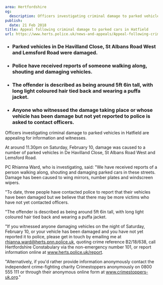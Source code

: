 ```yaml
area: Hertfordshire
og:
  description: Officers investigating criminal damage to parked vehicles in Hatfield are appealing for information and witnesses.
publish:
  date: 21 Feb 2018
title: Appeal following criminal damage to parked cars in Hatfield
url: https://www.herts.police.uk/news-and-appeals/Appeal-following-criminal-damage-to-parked-cars-in-Hatfield
```

* ### Parked vehicles in De Havilland Close, St Albans Road West and Lemsford Road were damaged.

 * ### Police have received reports of someone walking along, shouting and damaging vehicles.

 * ### The offender is described as being around 5ft 6in tall, with long light coloured hair tied back and wearing a puffa jacket.

 * ### Anyone who witnessed the damage taking place or whose vehicle has been damage but not yet reported to police is asked to contact officers.

Officers investigating criminal damage to parked vehicles in Hatfield are appealing for information and witnesses.

At around 11.30pm on Saturday, February 10, damage was caused to a number of parked vehicles in De Havilland Close, St Albans Road West and Lemsford Road.

PC Rhianna Ward, who is investigating, said: "We have received reports of a person walking along, shouting and damaging parked cars in these streets. Damage has been caused to wing mirrors, number plates and windscreen wipers.

"To date, three people have contacted police to report that their vehicles have been damaged but we believe that there may be more victims who have not yet contacted officers.

"The offender is described as being around 5ft 6in tall, with long light coloured hair tied back and wearing a puffa jacket.

"If you witnessed anyone damaging vehicles on the night of Saturday, February 10, or your vehicle has been damaged and you have not yet reported it to police, please get in touch by emailing me at rhianna.ward@herts.pnn.police.uk, quoting crime reference B2/18/638, call Hertfordshire Constabulary via the non-emergency number 101, or report information online at www.herts.police.uk/report.

"Alternatively, if you'd rather provide information anonymously contact the independent crime-fighting charity Crimestoppers anonymously on 0800 555 111 or through their anonymous online form at www.crimestoppers-uk.org."

